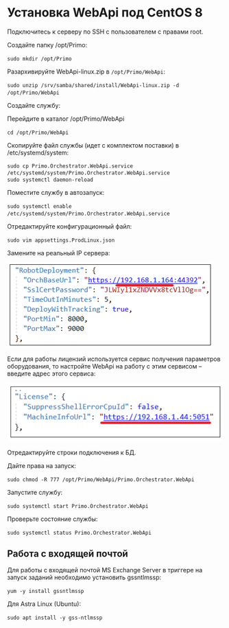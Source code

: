 # Установка WebApi под CentOS 8

Подключитесь к серверу по SSH с пользователем с правами root. 

Создайте папку /opt/Primo:

`sudo mkdir /opt/Primo`

Разархивируйте WebApi-linux.zip в `/opt/Primo/WebApi`:

`sudo unzip /srv/samba/shared/install/WebApi-linux.zip -d /opt/Primo/WebApi`

Создайте службу:

Перейдите в каталог /opt/Primo/WebApi

`cd /opt/Primo/WebApi`

Скопируйте файл службы (идет с комплектом поставки) в /etc/systemd/system:
```
sudo cp Primo.Orchestrator.WebApi.service /etc/systemd/system/Primo.Orchestrator.WebApi.service
sudo systemctl daemon-reload
```

Поместите службу в автозапуск:
	
`sudo systemctl enable /etc/systemd/system/Primo.Orchestrator.WebApi.service`
	
Отредактируйте конфигурационный файл:

`sudo vim appsettings.ProdLinux.json`

Замените на реальный IP сервера:

![](../../../resources/install/linux/centos/install-linux-centos-webapi1.png)

Если для работы лицензий используется сервис получения параметров оборудования, то настройте WebApi на работу с этим сервисом – введите адрес этого сервиса:

![](../../../resources/install/linux/centos/install-linux-centos-webapi2.png)

Отредактируйте строки подключения к БД.

Дайте права на запуск:

`sudo chmod -R 777 /opt/Primo/WebApi/Primo.Orchestrator.WebApi`

Запустите службу:

`sudo systemctl start Primo.Orchestrator.WebApi`

Проверьте состояние службы:

`sudo systemctl status Primo.Orchestrator.WebApi`

## Работа с входящей почтой

Для работы с входящей почтой MS Exchange Server в триггере на запуск заданий необходимо установить gssntlmssp:

`yum -y install gssntlmssp`
 
Для Astra Linux (Ubuntu):

`sudo apt install -y gss-ntlmssp`
